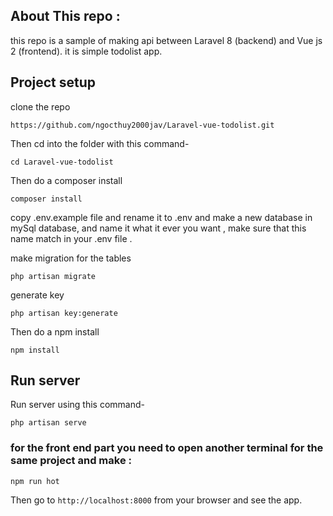 

## About This repo :

this repo is a sample of making api between Laravel 8 (backend) and Vue js 2 (frontend).
it is simple todolist app.

## Project setup

clone the repo 
```
https://github.com/ngocthuy2000jav/Laravel-vue-todolist.git
```


Then cd into the folder with this command-

```
cd Laravel-vue-todolist
```

Then do a composer install

```
composer install
```

copy .env.example file and rename it to .env
and make a new database in mySql database, and name it what it ever you want , make sure that this name match in your .env file .

make migration for the tables 

```
php artisan migrate
```

generate key 

```
php artisan key:generate
```


Then do a npm install

```
npm install
```
## Run server

Run server using this command-

```
php artisan serve
```
### for the front end part you need to open another terminal for the same project and make :
```
npm run hot
```

Then go to `http://localhost:8000` from your browser and see the app.
